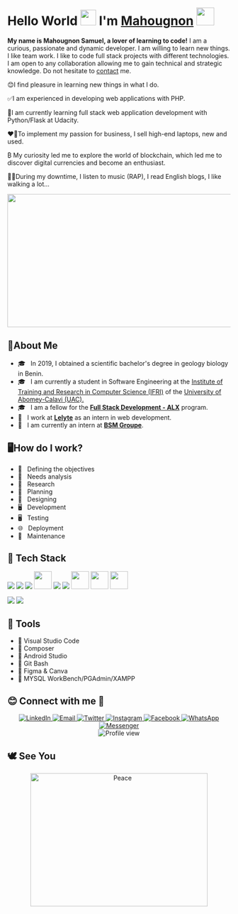 <h1>
    Hello World
    <img src="https://media.giphy.com/media/hvRJCLFzcasrR4ia7z/giphy.gif" width="35px"/>
    I'm <a href="https://github.com/mhgbtc">Mahougnon</a>
    <img src="https://media.giphy.com/media/RbDKaczqWovIugyJmW/giphy.gif" width="40"/>
</h1>


**My name is Mahougnon Samuel, a lover of learning to code!** 
I am a curious, passionate and dynamic developer. I am willing to learn new things. I like team work. I like to code full stack projects with different technologies. I am open to any collaboration allowing me to gain technical and strategic knowledge. Do not hesitate to <a href="mailto:samdjido06@mail.com">contact</a> me.

😊I find pleasure in learning new things in what I do.

✅I am experienced in developing web applications with PHP.

📙I am currently learning full stack web application development with Python/Flask at Udacity.

❤️‍🔥To implement my passion for business, I sell high-end laptops, new and used.

₿ My curiosity led me to explore the world of blockchain, which led me to discover digital currencies and become an enthusiast.

🧑‍🎤During my downtime, I listen to music (RAP), I read English blogs, I like walking a lot...

<div align="center">
  <img src="https://media.giphy.com/media/dWesBcTLavkZuG35MI/giphy.gif" width="600" height="300"/>
</div>

🧑About Me
------------
- 🎓 &nbsp; In 2019, I obtained a scientific bachelor's degree in geology biology in Benin.
- 🎓 &nbsp; I am currently a student in Software Engineering at the <a href="https://ifri-uac.bj/">Institute of Training and Research in Computer Science (IFRI)</a> of the <a href="https://uac.bj/">University of Abomey-Calavi (UAC).</a>
- 🎓 &nbsp; I am a fellow for the **[Full Stack Development - ALX](https://www.alx-t.com/courses/full-stack-web-development/)** program.
- 💼 &nbsp; I work at **[Lelyte](https://lelyte.net/)** as an intern in web development.
- 💼 &nbsp; I am currently an intern at **[BSM Groupe](https://bsmgroupe.com)**.

🖥️How do I work?
------------
- 🎯 &nbsp; Defining the objectives
- 🧮 &nbsp; Needs analysis
- 🔎 &nbsp; Research
- 📅 &nbsp; Planning
- 🍥 &nbsp; Designing
- 🖥️ &nbsp; Development
- 🖥️ &nbsp; Testing
- 🌐 &nbsp; Deployment
- 🔧 &nbsp; Maintenance

:rocket: Tech Stack
-------------
<p align="left">
  <img src="https://icongr.am/devicon/php-original.svg?size=40&color=currentColor"> 
  <img src="https://icongr.am/devicon/laravel-plain-wordmark.svg?size=40&color=ff0000">
  <img src="https://icongr.am/devicon/python-original-wordmark.svg?size=70&color=9e2e2e">
  <img src="https://iconape.com/wp-content/png_logo_vector/flask-logo.png" height="40">
  <img src="https://icongr.am/devicon/wordpress-original.svg?size=41&color=9e2e2e">
  <img src="https://icongr.am/devicon/javascript-original.svg?size=40&color=9e2e2e"> 
  <img src="https://icongr.am/devicon/css3-original-wordmark.svg?size=40&color=9e2e2e" height="40">
  <img src="https://icongr.am/devicon/bootstrap-plain.svg?size=90&color=0000ff" height="40">
  <img src="https://icongr.am/devicon/html5-original-wordmark.svg?size=40&color=9e2e2e" height="40">
</p>

<p align="left">
  <img src="https://icongr.am/devicon/postgresql-original-wordmark.svg?size=40&color=9e2e2e">
  <img src="https://icongr.am/devicon/mysql-original-wordmark.svg?size=40&color=9e2e2e">
</p>

🔨 Tools
-------------
- :large_blue_diamond: Visual Studio Code
- :large_blue_diamond: Composer
- :large_blue_diamond: Android Studio
- :large_blue_diamond: Git Bash
- :large_blue_diamond: Figma & Canva
- :large_blue_diamond: MYSQL WorkBench/PGAdmin/XAMPP

😊 Connect with me 💬
-------------

<div id="badges" align="center">
  <a href="https://www.linkedin.com/in/mahougnon-samuel-73898a20a">
      <img alt="LinkedIn" src="https://img.shields.io/badge/LinkedIn-blue?style=flat-square&logo=linkedin">
  </a>
  <a href="mailto:samdjido06@gmail.com">
    <img alt="Email" src="https://img.shields.io/badge/Email-red?style=flat-square&logo=Microsoft%20outlook">
  </a>
  <a href="https://twitter.com/mhgbtc">
      <img src="https://img.shields.io/badge/Twitter-blue?style=flat-square&logo=twitter&logoColor=white" alt="Twitter"/>
  </a>
  <a href="https://www.instagram.com/mhgbtc/">
      <img src="https://img.shields.io/badge/Instagram-royalblue?style=flat-square&logo=instagram&logoColor=white" alt="Instagram"/>
  </a>
  <a href="https://www.facebook.com/mhgbtc">
      <img src="https://img.shields.io/badge/Facebook-blue?style=flat-square&logo=facebook&logoColor=white" alt="Facebook"/>
  </a>
  <a href="https://wa.me/message/34D3F4CWFL6EC1">
      <img src="https://img.shields.io/badge/WhatsApp-tealgreen?style=flat-square&logo=whatsapp&logoColor=white" alt="WhatsApp"/>
  </a>
  <a href="https://m.me/mhgbtc">
      <img src="https://img.shields.io/badge/Messenger-lightblue?style=flat-square&logo=messenger&logoColor=white" alt="Messenger"/>
  </a>
</div>
<div align="center">
    <img src="https://komarev.com/ghpvc/?username=mhgbtc&style=flat-square&color=blue" alt="Profile view"/>
</div>

🕊️ See You
-----------

<div align="center">
    <img src="https://media.giphy.com/media/l0ExbUx2wJiZj7HoI/giphy.gif" width="400" height="300" alt="Peace"/>
</div>
